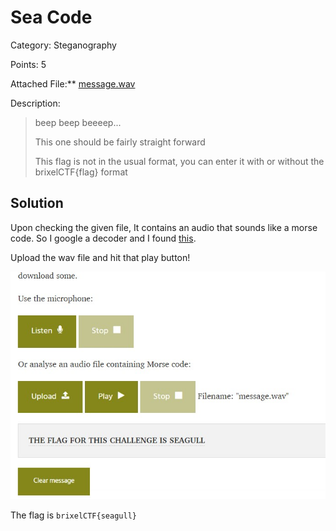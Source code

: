 # Sea Code

Category: Steganography

Points: 5

Attached File:** [message.wav](files/message.wav)

Description:

> beep beep beeeep...
>
> This one should be fairly straight forward
>
> This flag is not in the usual format, you can enter it with or without the brixelCTF{flag} format


## Solution

Upon checking the given file, It contains an audio that sounds like a morse code. So I google a decoder and I found [this](https://morsecode.world/international/decoder/audio-decoder-expert.html).

Upload the wav file and hit that play button!

![sea_code](files/sea_code.jpg)

The flag is `brixelCTF{seagull}`